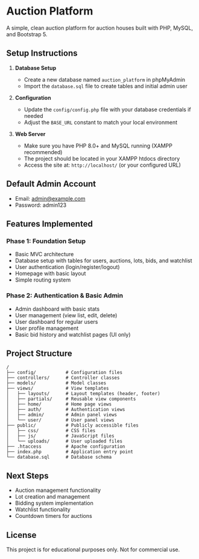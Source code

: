 # Auction Platform

A simple, clean auction platform for auction houses built with PHP, MySQL, and Bootstrap 5.

## Setup Instructions

1. **Database Setup**
   - Create a new database named `auction_platform` in phpMyAdmin
   - Import the `database.sql` file to create tables and initial admin user

2. **Configuration**
   - Update the `config/config.php` file with your database credentials if needed
   - Adjust the `BASE_URL` constant to match your local environment

3. **Web Server**
   - Make sure you have PHP 8.0+ and MySQL running (XAMPP recommended)
   - The project should be located in your XAMPP htdocs directory
   - Access the site at: `http://localhost/` (or your configured URL)

## Default Admin Account

- Email: admin@example.com
- Password: admin123

## Features Implemented

### Phase 1: Foundation Setup
- Basic MVC architecture
- Database setup with tables for users, auctions, lots, bids, and watchlist
- User authentication (login/register/logout)
- Homepage with basic layout
- Simple routing system

### Phase 2: Authentication & Basic Admin
- Admin dashboard with basic stats
- User management (view list, edit, delete)
- User dashboard for regular users
- User profile management
- Basic bid history and watchlist pages (UI only)

## Project Structure

```
/
├── config/           # Configuration files
├── controllers/      # Controller classes
├── models/           # Model classes
├── views/            # View templates
│   ├── layouts/      # Layout templates (header, footer)
│   ├── partials/     # Reusable view components
│   ├── home/         # Home page views
│   ├── auth/         # Authentication views
│   ├── admin/        # Admin panel views
│   └── user/         # User panel views
├── public/           # Publicly accessible files
│   ├── css/          # CSS files
│   ├── js/           # JavaScript files
│   └── uploads/      # User uploaded files
├── .htaccess         # Apache configuration
├── index.php         # Application entry point
└── database.sql      # Database schema
```

## Next Steps

- Auction management functionality
- Lot creation and management
- Bidding system implementation
- Watchlist functionality
- Countdown timers for auctions

## License

This project is for educational purposes only. Not for commercial use. 